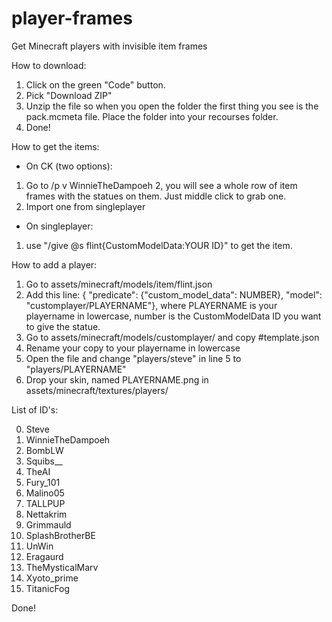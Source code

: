 # player-frames
Get Minecraft players with invisible item frames

How to download:
 1. Click on the green "Code" button.
 2. Pick "Download ZIP"
 3. Unzip the file so when you open the folder the first thing you see is the pack.mcmeta file. Place the folder into your recourses folder.
 4. Done!



How to get the items:
 - On CK (two options):
  1. Go to /p v WinnieTheDampoeh 2, you will see a whole row of item frames with the statues on them. Just middle click to grab one.
  2. Import one from singleplayer
 - On singleplayer:
  1. use "/give @s flint{CustomModelData:YOUR ID}" to get the item. 



How to add a player:
  1. Go to assets/minecraft/models/item/flint.json
  2. Add this line: { "predicate": {"custom_model_data": NUMBER}, "model": "customplayer/PLAYERNAME"}, where PLAYERNAME is your playername in lowercase, number is the CustomModelData ID you want to give the statue.
  3. Go to assets/minecraft/models/customplayer/ and copy #template.json
  4. Rename your copy to your playername in lowercase
  5. Open the file and change "players/steve" in line 5 to "players/PLAYERNAME"
  6. Drop your skin, named PLAYERNAME.png in assets/minecraft/textures/players/



List of ID's:

 0. Steve
 1. WinnieTheDampoeh
 2. BombLW
 3. Squibs__
 4. TheAI
 5. Fury_101
 6. Malino05
 7. TALLPUP
 8. Nettakrim
 9. Grimmauld
 10. SplashBrotherBE
 11. UnWin
 12. Eragaurd
 13. TheMysticalMarv
 14. Xyoto_prime
 15. TitanicFog

Done!

